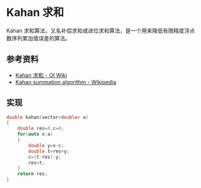 # Kahan 求和

Kahan 求和算法，又名补偿求和或进位求和算法，是一个用来降低有限精度浮点数序列累加值误差的算法。

## 参考资料

- [Kahan 求和 - OI Wiki](https://oi-wiki.org/misc/kahan-summation/)
- [Kahan summation algorithm - Wikipedia](https://en.wikipedia.org/wiki/Kahan_summation_algorithm)

## 实现

```cpp
double kahan(vector<double> a)
{
	double res=0,c=0;
	for(auto x:a)
	{
		double y=x-c;
		double t=res+y;
		c=(t-res)-y;
		res=t;
	}
	return res;
}
```
